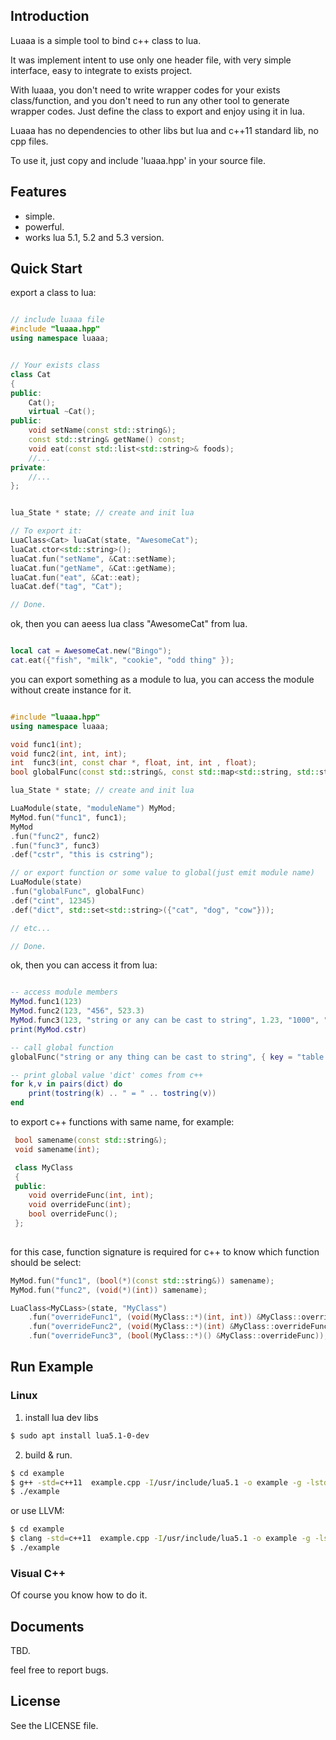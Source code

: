 
## Introduction

Luaaa is a simple tool to bind c++ class to lua. 

It was implement intent to use only one header file, with very simple interface, easy to integrate to exists project.

With luaaa, you don't need to write wrapper codes for your exists class/function, and you don't need to run any other tool to generate wrapper codes. Just define the class to export and enjoy using it in lua.

Luaaa has no dependencies to other libs but lua and c++11 standard lib, no cpp files. 

To use it, just copy and include 'luaaa.hpp' in your source file.


## Features

* simple.
* powerful.
* works lua 5.1, 5.2 and 5.3 version.

## Quick Start

export a class to lua:
```cpp

// include luaaa file
#include "luaaa.hpp"
using namespace luaaa;	


// Your exists class
class Cat
{
public:
	Cat();
	virtual ~Cat();
public:
	void setName(const std::string&);
	const std::string& getName() const;
	void eat(const std::list<std::string>& foods);
	//...
private:
	//...
};


lua_State * state; // create and init lua

// To export it:
LuaClass<Cat> luaCat(state, "AwesomeCat");
luaCat.ctor<std::string>();
luaCat.fun("setName", &Cat::setName);
luaCat.fun("getName", &Cat::getName);
luaCat.fun("eat", &Cat::eat);
luaCat.def("tag", "Cat");

// Done.

```

ok, then you can aeess lua class "AwesomeCat" from lua.
```lua

local cat = AwesomeCat.new("Bingo");
cat.eat({"fish", "milk", "cookie", "odd thing" });

```

you can export something as a module to lua, you can access the module without create instance for it.
```cpp

#include "luaaa.hpp"
using namespace luaaa;

void func1(int);
void func2(int, int, int);
int  func3(int, const char *, float, int, int , float);
bool globalFunc(const std::string&, const std::map<std::string, std::string>&);

lua_State * state; // create and init lua

LuaModule(state, "moduleName") MyMod;
MyMod.fun("func1", func1);
MyMod
.fun("func2", func2)
.fun("func3", func3)
.def("cstr", "this is cstring");

// or export function or some value to global(just emit module name)
LuaModule(state)
.fun("globalFunc", globalFunc)
.def("cint", 12345)
.def("dict", std::set<std::string>({"cat", "dog", "cow"}));

// etc...

// Done.

```

ok, then you can access it from lua:
```lua

-- access module members
MyMod.func1(123)
MyMod.func2(123, "456", 523.3)
MyMod.func3(123, "string or any can be cast to string", 1.23, "1000", "2000", "9.876")
print(MyMod.cstr)

-- call global function
globalFunc("string or any thing can be cast to string", { key = "table will be cast to map"})

-- print global value 'dict' comes from c++
for k,v in pairs(dict) do
	print(tostring(k) .. " = " .. tostring(v))
end

```

to export c++ functions with same name, for example:
```cpp
 bool samename(const std::string&);
 void samename(int);

 class MyClass
 {
 public:
 	void overrideFunc(int, int);
 	void overrideFunc(int);
 	bool overrideFunc();
 };
 
```
for this case, function signature is required for c++ to know which function should be select:
```cpp
MyMod.fun("func1", (bool(*)(const std::string&)) samename);
MyMod.fun("func2", (void(*)(int)) samename);

LuaClass<MyCLass>(state, "MyClass")
	.fun("overrideFunc1", (void(MyClass::*)(int, int)) &MyClass::overrideFunc)
	.fun("overrideFunc2", (void(MyClass::*)(int) &MyClass::overrideFunc))
	.fun("overrideFunc3", (bool(MyClass::*)() &MyClass::overrideFunc));
```



## Run Example

### Linux

1. install lua dev libs
```bash
$ sudo apt install lua5.1-0-dev
```

2. build & run.
```bash
$ cd example
$ g++ -std=c++11  example.cpp -I/usr/include/lua5.1 -o example -g -lstdc++ -llua5.1
$ ./example
```

or use LLVM:
```bash
$ cd example
$ clang -std=c++11  example.cpp -I/usr/include/lua5.1 -o example -g -lstdc++ -llua5.1
$ ./example
```


### Visual C++

Of course you know how to do it.

## Documents

TBD.

feel free to report bugs.

## License

See the LICENSE file.

